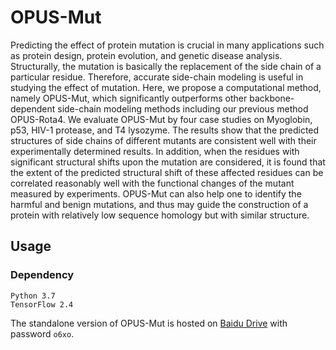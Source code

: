 # OPUS-Mut

Predicting the effect of protein mutation is crucial in many applications such as protein design, protein evolution, and genetic disease analysis. Structurally, the mutation is basically the replacement of the side chain of a particular residue. Therefore, accurate side-chain modeling is useful in studying the effect of mutation. Here, we propose a computational method, namely OPUS-Mut, which significantly outperforms other backbone-dependent side-chain modeling methods including our previous method OPUS-Rota4. We evaluate OPUS-Mut by four case studies on Myoglobin, p53, HIV-1 protease, and T4 lysozyme. The results show that the predicted structures of side chains of different mutants are consistent well with their experimentally determined results. In addition, when the residues with significant structural shifts upon the mutation are considered, it is found that the extent of the predicted structural shift of these affected residues can be correlated reasonably well with the functional changes of the mutant measured by experiments. OPUS-Mut can also help one to identify the harmful and benign mutations, and thus may guide the construction of a protein with relatively low sequence homology but with similar structure.

## Usage

### Dependency

```
Python 3.7
TensorFlow 2.4
```

The standalone version of OPUS-Mut is hosted on [Baidu Drive](https://pan.baidu.com/s/13blkjz8pwDW_i1Mxv28sJg) with password `o6xo`.
